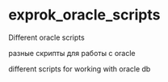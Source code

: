 # exprok_oracle_scripts
Different oracle scripts

разные скрипты для работы с oracle

different scripts for working with oracle db
